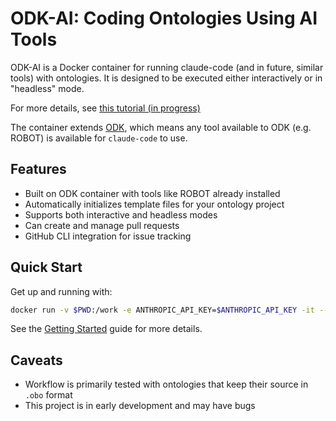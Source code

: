 # ODK-AI: Coding Ontologies Using AI Tools

ODK-AI is a Docker container for running claude-code (and in future, similar tools) with ontologies.
It is designed to be executed either interactively or in "headless" mode.

For more details, see [this tutorial (in progress)](https://docs.google.com/presentation/d/1_ciRsRqs0hDtjcFBwZ9UhQhiQ3tlB_dOfQVEp5QR8LU/edit?slide=id.g24560ef6bb7_0_84#slide=id.g24560ef6bb7_0_84)

The container extends [ODK](https://github.com/INCATools/ontology-development-kit/), which means any tool available to ODK (e.g. ROBOT) is available for `claude-code` to use.

## Features

- Built on ODK container with tools like ROBOT already installed
- Automatically initializes template files for your ontology project
- Supports both interactive and headless modes 
- Can create and manage pull requests
- GitHub CLI integration for issue tracking

## Quick Start

Get up and running with:

```bash
docker run -v $PWD:/work -e ANTHROPIC_API_KEY=$ANTHROPIC_API_KEY -it --rm cmungall/odk-ai:latest
```

See the [Getting Started](getting-started.md) guide for more details.

## Caveats

* Workflow is primarily tested with ontologies that keep their source in `.obo` format
* This project is in early development and may have bugs
